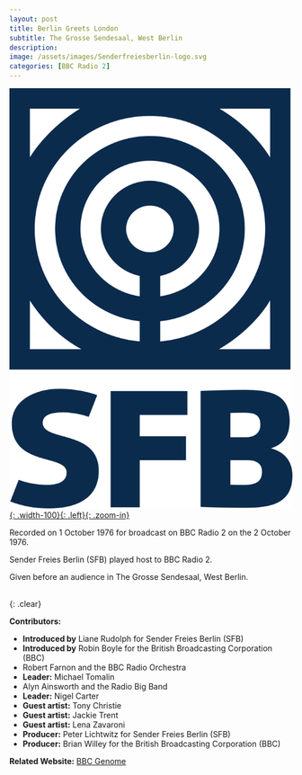 ```yaml
---
layout: post
title: Berlin Greets London
subtitle: The Grosse Sendesaal, West Berlin
description:
image: /assets/images/Senderfreiesberlin-logo.svg
categories: [BBC Radio 2]
---
```


[![](/assets/images/Senderfreiesberlin-logo.svg){: .width-100}{: .left}{: .zoom-in}](/assets/images/Senderfreiesberlin-logo.svg)

Recorded on 1 October 1976 for broadcast on BBC Radio 2 on the 2 October 1976.

Sender Freies Berlin (SFB) played host to BBC Radio 2.

Given before an audience in The Grosse Sendesaal, West Berlin.

<br />{: .clear}

**Contributors:**
* **Introduced by** Liane Rudolph for Sender Freies Berlin (SFB)
* **Introduced by** Robin Boyle for the British Broadcasting Corporation (BBC)
* Robert Farnon and the BBC Radio Orchestra
* **Leader:** Michael Tomalin
* Alyn Ainsworth and the Radio Big Band
* **Leader:** Nigel Carter
* **Guest artist:** Tony Christie
* **Guest artist:** Jackie Trent
* **Guest artist:** Lena Zavaroni
* **Producer:** Peter Lichtwitz for Sender Freies Berlin (SFB)
* **Producer:** Brian Willey for the British Broadcasting Corporation (BBC)

**Related Website:**
<span class="post-categories">[BBC Genome](http://genome.ch.bbc.co.uk/dfc4bbf4b8e04170862d2e3ff82b76ee)</span>
